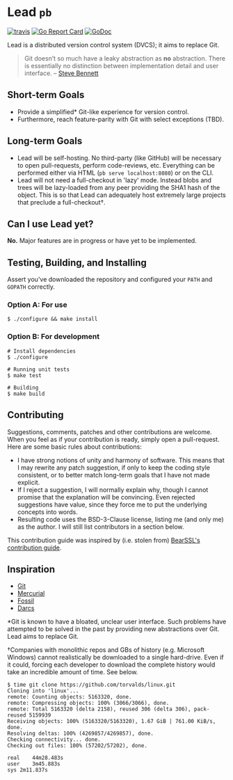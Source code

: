 # Lead `pb`
[![travis][travis-badge]][travis]
[![Go Report Card][goreport-badge]][goreport]
[![GoDoc][godoc-badge]][godoc]

Lead is a distributed version control system (DVCS); it aims to replace Git.

> Git doesn’t so much have a leaky abstraction as **no** abstraction. There is
> essentially no distinction between implementation detail and user interface.
> – [Steve Bennett][quote]

## Short-term Goals

- Provide a simplified* Git-like experience for version control.
- Furthermore, reach feature-parity with Git with select exceptions (TBD).

## Long-term Goals

- Lead will be self-hosting. No third-party (like GitHub) will be necessary to
  open pull-requests, perform code-reviews, etc. Everything can be performed
  either via HTML (`pb serve localhost:8080`) or on the CLI.
- Lead will not need a full-checkout in 'lazy' mode. Instead blobs and trees will
  be lazy-loaded from any peer providing the SHA1 hash of the object. This is so
  that Lead can adequately host extremely large projects that preclude a
  full-checkout†.

## Can I use Lead yet?

**No.** Major features are in progress or have yet to be implemented.

## Testing, Building, and Installing

Assert you've downloaded the repository and configured your `PATH` and `GOPATH`
correctly.

### Option A: For use

```
$ ./configure && make install
```

### Option B: For development

```
# Install dependencies
$ ./configure

# Running unit tests
$ make test

# Building
$ make build
```

## Contributing

Suggestions, comments, patches and other contributions are welcome. When you
feel as if your contribution is ready, simply open a pull-request. Here are
some basic rules about contributions:

- I have strong notions of unity and harmony of software. This means that I
  may rewrite any patch suggestion, if only to keep the coding style
  consistent, or to better match long-term goals that I have not made explicit.
- If I reject a suggestion, I will normally explain why, though I cannot
  promise that the explanation will be convincing. Even rejected suggestions
  have value, since they force me to put the underlying concepts into words.
- Resulting code uses the BSD-3-Clause license, listing me (and only me) as the
  author. I will still list contributors in a section below.

This contribution guide was inspired by (i.e. stolen from)
[BearSSL's contribution guide][bearssl].

## Inspiration

- [Git](https://git-scm.com)
- [Mercurial](https://mercurial-scm.org)
- [Fossil](http://fossil-scm.org)
- [Darcs](http://darcs.net/)

*Git is known to have a bloated, unclear user interface. Such problems have
attempted to be solved in the past by providing new abstractions over Git. Lead
aims to replace Git.

†Companies with monolithic repos and GBs of history (e.g. Microsoft Windows)
cannot realistically be downloaded to a single hard-drive. Even if it could,
forcing each developer to download the complete history would take an incredible
amount of time. See below.

```
$ time git clone https://github.com/torvalds/linux.git
Cloning into 'linux'...
remote: Counting objects: 5163320, done.
remote: Compressing objects: 100% (3066/3066), done.
remote: Total 5163320 (delta 2158), reused 306 (delta 306), pack-reused 5159939
Receiving objects: 100% (5163320/5163320), 1.67 GiB | 761.00 KiB/s, done.
Resolving deltas: 100% (4269857/4269857), done.
Checking connectivity... done.
Checking out files: 100% (57202/57202), done.

real	44m28.483s
user	3m45.883s
sys	2m11.837s
```

[travis]: https://travis-ci.org/lead-scm/pb
[travis-badge]: https://api.travis-ci.org/lead-scm/pb.svg?branch=master
[goreport]: https://goreportcard.com/report/github.com/lead-scm/pb
[goreport-badge]: https://goreportcard.com/badge/github.com/lead-scm/pb
[godoc]: https://godoc.org/github.com/lead-scm/pb
[godoc-badge]: https://godoc.org/github.com/lead-scm/pb?status.svg
[quote]: https://stevebennett.me/2012/02/24/10-things-i-hate-about-git/
[bearssl]: https://bearssl.org/contrib.html
